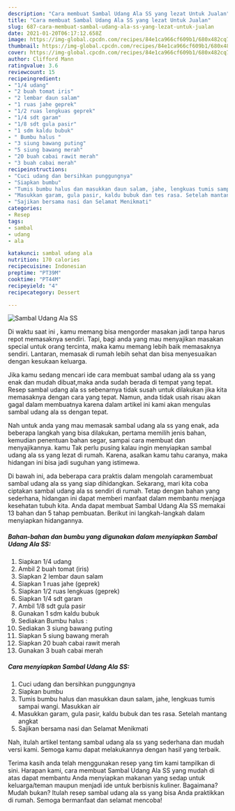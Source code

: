 ```yaml
---
description: "Cara membuat Sambal Udang Ala SS yang lezat Untuk Jualan"
title: "Cara membuat Sambal Udang Ala SS yang lezat Untuk Jualan"
slug: 687-cara-membuat-sambal-udang-ala-ss-yang-lezat-untuk-jualan
date: 2021-01-20T06:17:12.658Z
image: https://img-global.cpcdn.com/recipes/84e1ca966cf609b1/680x482cq70/sambal-udang-ala-ss-foto-resep-utama.jpg
thumbnail: https://img-global.cpcdn.com/recipes/84e1ca966cf609b1/680x482cq70/sambal-udang-ala-ss-foto-resep-utama.jpg
cover: https://img-global.cpcdn.com/recipes/84e1ca966cf609b1/680x482cq70/sambal-udang-ala-ss-foto-resep-utama.jpg
author: Clifford Mann
ratingvalue: 3.6
reviewcount: 15
recipeingredient:
- "1/4 udang"
- "2 buah tomat iris"
- "2 lembar daun salam"
- "1 ruas jahe geprek"
- "1/2 ruas lengkuas geprek"
- "1/4 sdt garam"
- "1/8 sdt gula pasir"
- "1 sdm kaldu bubuk"
- " Bumbu halus "
- "3 siung bawang puting"
- "5 siung bawang merah"
- "20 buah cabai rawit merah"
- "3 buah cabai merah"
recipeinstructions:
- "Cuci udang dan bersihkan punggungnya"
- "Siapkan bumbu"
- "Tumis bumbu halus dan masukkan daun salam, jahe, lengkuas tumis sampai wangi. Masukkan air"
- "Masukkan garam, gula pasir, kaldu bubuk dan tes rasa. Setelah mantang angkat"
- "Sajikan bersama nasi dan Selamat Menikmati"
categories:
- Resep
tags:
- sambal
- udang
- ala

katakunci: sambal udang ala 
nutrition: 170 calories
recipecuisine: Indonesian
preptime: "PT39M"
cooktime: "PT44M"
recipeyield: "4"
recipecategory: Dessert

---
```



![Sambal Udang Ala SS](https://img-global.cpcdn.com/recipes/84e1ca966cf609b1/680x482cq70/sambal-udang-ala-ss-foto-resep-utama.jpg)

Di waktu  saat ini , kamu memang bisa mengorder masakan jadi tanpa harus repot memasaknya sendiri. Tapi, bagi anda yang mau menyajikan masakan special untuk orang tercinta, maka kamu memang lebih baik memasaknya sendiri. Lantaran, memasak di rumah lebih sehat dan bisa menyesuaikan dengan kesukaan keluarga.

Jika kamu sedang mencari ide cara membuat sambal udang ala ss yang enak dan mudah dibuat,maka anda sudah berada di tempat yang tepat. Resep sambal udang ala ss  sebenarnya tidak susah untuk dilakukan jika kita memasaknya dengan cara yang tepat. Namun, anda tidak usah risau akan gagal dalam membuatnya 
karena dalam artikel ini kami akan mengulas sambal udang ala ss dengan tepat.  



Nah untuk anda yang mau memasak sambal udang ala ss yang enak, ada beberapa langkah yang bisa dilakukan, pertama memilih jenis bahan, kemudian penentuan bahan segar, sampai cara membuat dan menyajikannya. kamu Tak perlu pusing kalau ingin menyiapkan sambal udang ala ss yang lezat di rumah. Karena, asalkan kamu  tahu caranya, maka hidangan ini bisa jadi suguhan yang istimewa.

Di bawah ini, ada beberapa cara praktis  dalam mengolah caramembuat sambal udang ala ss yang siap dihidangkan. Sekarang, mari kita coba ciptakan sambal udang ala ss sendiri di rumah. Tetap dengan bahan yang sederhana, hidangan ini dapat memberi manfaat dalam membantu menjaga kesehatan tubuh kita. Anda dapat membuat Sambal Udang Ala SS memakai 13 bahan dan 5 tahap pembuatan. Berikut ini langkah-langkah dalam menyiapkan hidangannya.

<!--inarticleads1-->

##### Bahan-bahan dan bumbu yang digunakan dalam menyiapkan Sambal Udang Ala SS:

1. Siapkan 1/4 udang
1. Ambil 2 buah tomat (iris)
1. Siapkan 2 lembar daun salam
1. Siapkan 1 ruas jahe (geprek)
1. Siapkan 1/2 ruas lengkuas (geprek)
1. Siapkan 1/4 sdt garam
1. Ambil 1/8 sdt gula pasir
1. Gunakan 1 sdm kaldu bubuk
1. Sediakan  Bumbu halus :
1. Sediakan 3 siung bawang puting
1. Siapkan 5 siung bawang merah
1. Siapkan 20 buah cabai rawit merah
1. Gunakan 3 buah cabai merah




<!--inarticleads2-->

##### Cara menyiapkan Sambal Udang Ala SS:

1. Cuci udang dan bersihkan punggungnya
1. Siapkan bumbu
1. Tumis bumbu halus dan masukkan daun salam, jahe, lengkuas tumis sampai wangi. Masukkan air
1. Masukkan garam, gula pasir, kaldu bubuk dan tes rasa. Setelah mantang angkat
1. Sajikan bersama nasi dan Selamat Menikmati




Nah, itulah artikel tentang  sambal udang ala ss  yang sederhana dan mudah versi kami. Semoga kamu dapat melakukannya dengan hasil yang terbaik. 

Terima kasih anda telah menggunakan resep yang tim kami tampilkan di sini. Harapan kami, cara membuat  Sambal Udang Ala SS yang mudah di atas dapat membantu Anda menyiapkan makanan yang sedap untuk keluarga/teman maupun menjadi ide untuk berbisnis kuliner. Bagaimana? Mudah bukan? Itulah resep sambal udang ala ss yang bisa Anda praktikkan di rumah. Semoga bermanfaat dan selamat mencoba!


